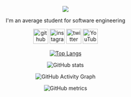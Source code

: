 <div align="center">

![](https://i.ppy.sh/1cd0dee3eccf7e817f2fd26c82409e0165a80a0d/68747470733a2f2f63646e2e646973636f72646170702e636f6d2f6174746163686d656e74732f3636373732313336363930333938303034322f3936383934303836363330393835333330342f32303232303432385f3031323433362e6a7067)

I'm an average student for software engineering



[<img src='https://cdn.jsdelivr.net/npm/simple-icons@3.0.1/icons/github.svg' alt='github' height='40'>](https://github.com/ravabasya06)  [<img src='https://cdn.jsdelivr.net/npm/simple-icons@3.0.1/icons/instagram.svg' alt='instagram' height='40'>](https://www.instagram.com/ravabasya06/)  [<img src='https://cdn.jsdelivr.net/npm/simple-icons@3.0.1/icons/twitter.svg' alt='twitter' height='40'>](https://twitter.com/ravabasya06)  [<img src='https://cdn.jsdelivr.net/npm/simple-icons@3.0.1/icons/youtube.svg' alt='YouTube' height='40'>](https://www.youtube.com/channel/UCB9VKtuomYbIWu0qEKQiLQQ)  

[![Top Langs](https://github-readme-stats.vercel.app/api/top-langs/?username=ravabasya06)](https://github.com/anuraghazra/github-readme-stats)

![GitHub stats](https://github-readme-stats.vercel.app/api?username=ravabasya06&show_icons=true)  

![GitHub Activity Graph](https://activity-graph.herokuapp.com/graph?username=ravabasya06)  

![GitHub metrics](https://metrics.lecoq.io/ravabasya06)  

</div>

